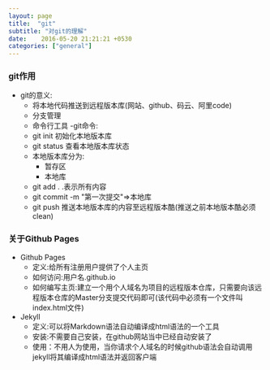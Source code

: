 ```yaml
---
layout: page
title:  "git"
subtitle: "对git的理解"
date:    2016-05-20 21:21:21 +0530
categories: ["general"]
---
```


### git作用 
- git的意义:
  - 将本地代码推送到远程版本库(网站、github、码云、阿里code)
  - 分支管理
  - 命令行工具
  -git命令:
  - git init 初始化本地版本库
  - git status 查看本地版本库状态
  - 本地版本库分为:
    - 暂存区
    - 本地库
  - git add . .表示所有内容
  - git commit -m "第一次提交"=>本地库
  - git push 推送本地版本库的内容至远程版本酷(推送之前本地版本酷必须clean)

### 关于Github Pages 
- Github Pages 
  - 定义:给所有注册用户提供了个人主页
  - 如何访问:用户名.github.io
  - 如何编写主页:建立一个用个人域名为项目的远程版本仓库，只需要向该远程版本仓库的Master分支提交代码即可(该代码中必须有一个文件叫index.html文件)
- Jekyll
  - 定义:可以将Markdown语法自动编译成html语法的一个工具
  - 安装:不需要自己安装，在github网站当中已经自动安装了
  - 使用：不用人为使用，当你请求个人域名的时候github语法会自动调用jekyll将其编译成html语法并返回客户端